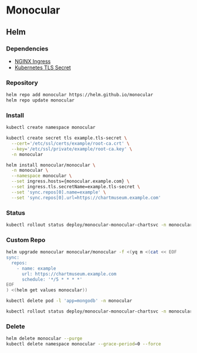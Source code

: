 # Monocular

## Helm

### Dependencies

- [NGINX Ingress](/nginx-ingress.md)
- [Kubernetes TLS Secret](/k8s-tls-secret.md)

### Repository

```sh
helm repo add monocular https://helm.github.io/monocular
helm repo update monocular
```

### Install

```sh
kubectl create namespace monocular
```

```sh
kubectl create secret tls example.tls-secret \
  --cert='/etc/ssl/certs/example/root-ca.crt' \
  --key='/etc/ssl/private/example/root-ca.key' \
  -n monocular
```

```sh
helm install monocular/monocular \
  -n monocular \
  --namespace monocular \
  --set ingress.hosts={monocular.example.com} \
  --set ingress.tls.secretName=example.tls-secret \
  --set 'sync.repos[0].name=example' \
  --set 'sync.repos[0].url=https://chartmuseum.example.com'
```

### Status

```sh
kubectl rollout status deploy/monocular-monocular-chartsvc -n monocular
```

### Custom Repo

```sh
helm upgrade monocular monocular/monocular -f <(yq m <(cat << EOF
sync:
  repos:
    - name: example
      url: https://chartmuseum.example.com
      schedule: '*/5 * * * *'
EOF
) <(helm get values monocular))
```

```sh
kubectl delete pod -l 'app=mongodb' -n monocular
```

```sh
kubectl rollout status deploy/monocular-monocular-chartsvc -n monocular
```

### Delete

```sh
helm delete monocular --purge
kubectl delete namespace monocular --grace-period=0 --force
```
